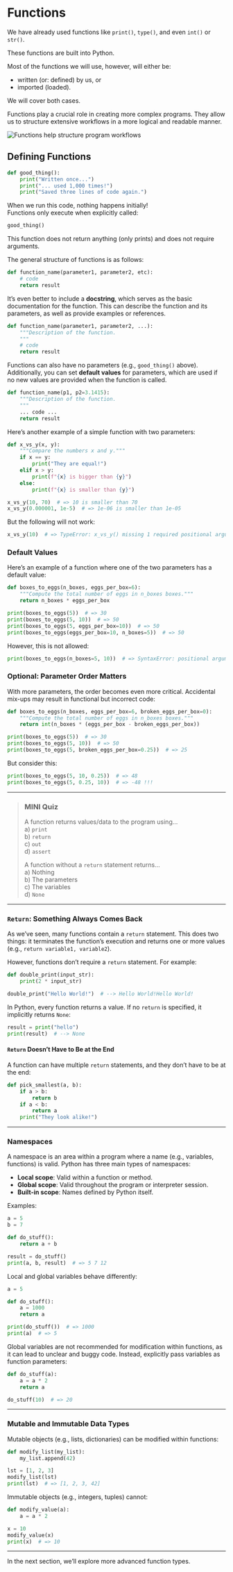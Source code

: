 # Functions

We have already used functions like `print()`, `type()`, and even `int()` or `str()`.

These functions are built into Python.

Most of the functions we will use, however, will either be:
- written (or: defined) by us, or
- imported (loaded).

We will cover both cases.

Functions play a crucial role in creating more complex programs. They allow us to structure extensive workflows in a more logical and readable manner.

![Functions help structure program workflows](../images/fig_control_flow_functions.png)

## Defining Functions
```python
def good_thing():
    print("Written once...")
    print("... used 1,000 times!")
    print("Saved three lines of code again.")
```
When we run this code, nothing happens initially!  
Functions only execute when explicitly called:
```python
good_thing()
```
This function does not return anything (only prints) and does not require arguments.

The general structure of functions is as follows:
```python
def function_name(parameter1, parameter2, etc):
    # code
    return result
```

It’s even better to include a **docstring**, which serves as the basic documentation for the function. This can describe the function and its parameters, as well as provide examples or references.

```python
def function_name(parameter1, parameter2, ...):
    """Description of the function.
    """
    # code
    return result
```

Functions can also have no parameters (e.g., `good_thing()` above).  
Additionally, you can set **default values** for parameters, which are used if no new values are provided when the function is called.

```python
def function_name(p1, p2=3.1415):
    """Description of the function.
    """
    ... code ...
    return result
```

Here’s another example of a simple function with two parameters:
```python
def x_vs_y(x, y):
    """Compare the numbers x and y."""
    if x == y:
        print("They are equal!")
    elif x > y:
        print(f"{x} is bigger than {y}")
    else:
        print(f"{x} is smaller than {y}")

x_vs_y(10, 70)  # => 10 is smaller than 70
x_vs_y(0.000001, 1e-5)  # => 1e-06 is smaller than 1e-05
```

But the following will not work:
```python
x_vs_y(10)  # => TypeError: x_vs_y() missing 1 required positional argument: 'y'
```

### Default Values
Here’s an example of a function where one of the two parameters has a default value:
```python
def boxes_to_eggs(n_boxes, eggs_per_box=6):
    """Compute the total number of eggs in n_boxes boxes."""
    return n_boxes * eggs_per_box

print(boxes_to_eggs(5))  # => 30
print(boxes_to_eggs(5, 10))  # => 50
print(boxes_to_eggs(5, eggs_per_box=10))  # => 50
print(boxes_to_eggs(eggs_per_box=10, n_boxes=5))  # => 50
```

However, this is not allowed:
```python
print(boxes_to_eggs(n_boxes=5, 10))  # => SyntaxError: positional argument follows keyword argument
```

### Optional: Parameter Order Matters
With more parameters, the order becomes even more critical. Accidental mix-ups may result in functional but incorrect code:
```python
def boxes_to_eggs(n_boxes, eggs_per_box=6, broken_eggs_per_box=0):
    """Compute the total number of eggs in n_boxes boxes."""
    return int(n_boxes * (eggs_per_box - broken_eggs_per_box))

print(boxes_to_eggs(5))  # => 30
print(boxes_to_eggs(5, 10))  # => 50
print(boxes_to_eggs(5, broken_eggs_per_box=0.25))  # => 25
```

But consider this:
```python
print(boxes_to_eggs(5, 10, 0.25))  # => 48
print(boxes_to_eggs(5, 0.25, 10))  # => -48 !!!
```

---

> ### MINI Quiz
> A function returns values/data to the program using...  
> a) `print`  
> b) `return`  
> c) `out`  
> d) `assert`  
> 
> A function without a `return` statement returns...  
> a) Nothing  
> b) The parameters  
> c) The variables  
> d) `None`  

---

### `Return`: Something Always Comes Back

As we’ve seen, many functions contain a `return` statement. This does two things: it terminates the function’s execution and returns one or more values (e.g., `return variable1, variable2`).

However, functions don’t require a `return` statement. For example:
```python
def double_print(input_str):
    print(2 * input_str)

double_print("Hello World!")  # --> Hello World!Hello World!
```

In Python, every function returns a value. If no `return` is specified, it implicitly returns `None`:
```python
result = print("hello")
print(result)  # --> None
```

#### `Return` Doesn’t Have to Be at the End
A function can have multiple `return` statements, and they don’t have to be at the end:
```python
def pick_smallest(a, b):
    if a > b:
        return b
    if a < b:
        return a
    print("They look alike!")
```

---

### Namespaces

A namespace is an area within a program where a name (e.g., variables, functions) is valid. Python has three main types of namespaces:
- **Local scope**: Valid within a function or method.
- **Global scope**: Valid throughout the program or interpreter session.
- **Built-in scope**: Names defined by Python itself.

Examples:
```python
a = 5
b = 7

def do_stuff():
    return a + b

result = do_stuff()
print(a, b, result)  # => 5 7 12
```

Local and global variables behave differently:
```python
a = 5

def do_stuff():
    a = 1000
    return a

print(do_stuff())  # => 1000
print(a)  # => 5
```

Global variables are not recommended for modification within functions, as it can lead to unclear and buggy code. Instead, explicitly pass variables as function parameters:
```python
def do_stuff(a):
    a = a * 2
    return a

do_stuff(10)  # => 20
```

---

### Mutable and Immutable Data Types

Mutable objects (e.g., lists, dictionaries) can be modified within functions:
```python
def modify_list(my_list):
    my_list.append(42)

lst = [1, 2, 3]
modify_list(lst)
print(lst)  # => [1, 2, 3, 42]
```

Immutable objects (e.g., integers, tuples) cannot:
```python
def modify_value(a):
    a = a * 2

x = 10
modify_value(x)
print(x)  # => 10
```

---

In the next section, we’ll explore more advanced function types.